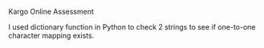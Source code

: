 Kargo Online Assessment

I used dictionary function in Python to check 2 strings to see if one-to-one character mapping exists.
